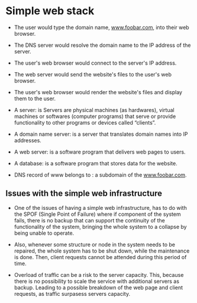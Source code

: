# Simple web stack
- The user would type the domain name, www.foobar.com, into their web browser.
- The DNS server would resolve the domain name to the IP address of the server.
- The user's web browser would connect to the server's IP address.
- The web server would send the website's files to the user's web browser.
- The user's web browser would render the website's files and display them to the user.

- A server: is Servers are physical machines (as hardwares), virtual machines or softwares (computer programs) that serve or provide functionality to other programs or devices called “clients”.
- A domain name server: is a server that translates domain names into IP addresses.
- A web server: is a software program that delivers web pages to users.
- A database: is a software program that stores data for the website.
- DNS record of www belongs to : a subdomain of the www.foobar.com.

## Issues with the simple web infrastructure
- One of the issues of having a simple web infrastructure, has to do with the SPOF (Single Point of Failure) where if component of the system fails, there is no backup that can support the continuity of the functionality of the system, bringing the whole system to a collapse by being unable to operate.

- Also, whenever some structure or node in the system needs to be repaired, the whole system has to be shut down, while the maintenance is done. Then, client requests cannot be attended during this period of time.

- Overload of traffic can be a risk to the server capacity. This, because there is no possibility to scale the service with additional servers as backup. Leading to a possible breakdown of the web page and client requests, as traffic surpasess servers capacity.
